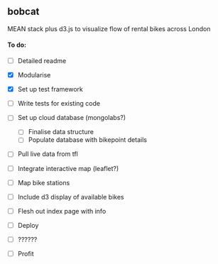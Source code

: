 ## bobcat

MEAN stack plus d3.js to visualize flow of rental bikes across London


#### To do:
- [ ] Detailed readme  
- [x] Modularise  
- [x] Set up test framework  
- [ ] Write tests for existing code  
- [ ] Set up cloud database (mongolabs?)  
  - [ ] Finalise data structure  
  - [ ] Populate database with bikepoint details  
- [ ] Pull live data from tfl  
- [ ] Integrate interactive map (leaflet?)  
- [ ] Map bike stations    
- [ ] Include d3 display of available bikes  
- [ ] Flesh out index page with info  
- [ ] Deploy  
- [ ] ??????  
- [ ] Profit  


